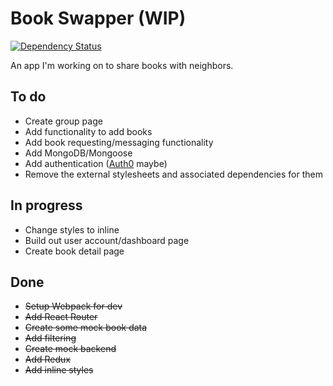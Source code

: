 # Book Swapper (WIP)

[![Dependency Status](https://dependencyci.com/github/kme211/book-swapper/badge)](https://dependencyci.com/github/kme211/book-swapper)

An app I'm working on to share books with neighbors.

## To do
- Create group page
- Add functionality to add books
- Add book requesting/messaging functionality
- Add MongoDB/Mongoose
- Add authentication ([Auth0](https://auth0.com/) maybe)
- Remove the external stylesheets and associated dependencies for them

## In progress
- Change styles to inline
- Build out user account/dashboard page
- Create book detail page

## Done
- ~~Setup Webpack for dev~~
- ~~Add React Router~~
- ~~Create some mock book data~~
- ~~Add filtering~~
- ~~Create mock backend~~
- ~~Add Redux~~
- ~~Add inline styles~~
